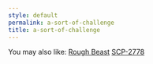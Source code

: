 ```yaml
---
style: default
permalink: a-sort-of-challenge
title: a-sort-of-challenge
---
```

You may also like:
[Rough Beast](http://scp-wiki.net/rough-beast)
[SCP-2778](http://scp-wiki.net/scp-2778)
